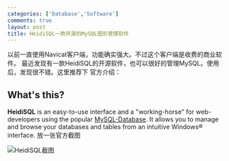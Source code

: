 ```yaml
--- 
categories: ['Database','Software']
comments: true
layout: post
title: HeidiSQL一款开源的MySQL图形管理软件
---
```

以前一直使用Navicat客户端，功能确实强大。不过这个客户端是收费的商业软件。
最近发现有一款HeidiSQL的开源软件，也可以很好的管理MySQL。使用后，发现很不错。这里推荐下
官方介绍：
<h2>What's this?</h2>
<strong>HeidiSQL</strong> is an easy-to-use interface and a "working-horse" for web-developers using the popular <a href="http://www.mysql.com/">MySQL-Database</a>. It allows you to manage and browse your databases and tables from an intuitive Windows® interface.
放一张官方截图

![HeidiSQL截图](http://flic.kr/p/dYr8K9)
